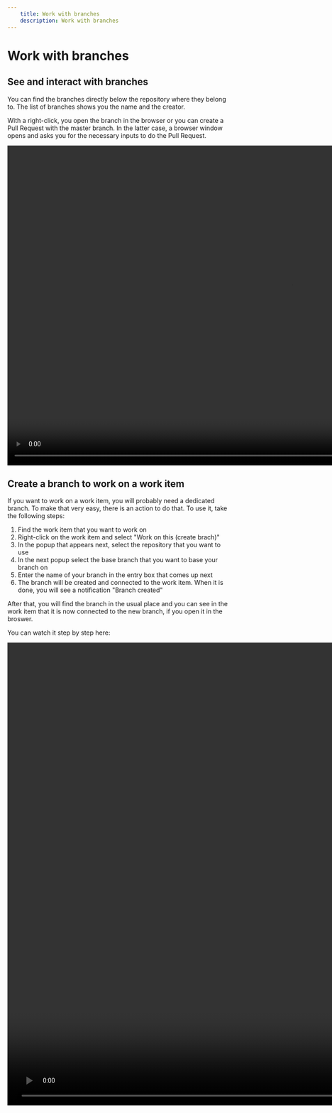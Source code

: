 ```yaml
---
    title: Work with branches
    description: Work with branches
---
```


# Work with branches

## See and interact with branches

You can find the branches directly below the repository where they belong to. The list of branches shows you the name and the creator.

With a right-click, you open the branch in the browser or you can create a Pull Request with the master branch. In the latter case, a browser window opens and asks you for the necessary inputs to do the Pull Request.

<video width="1280px" height="720px" controls>
  <source src="../media/vsc-extension-branches.mp4" type="video/mp4">
  Your browser does not support the video tag.
</video>

## Create a branch to work on a work item

If you want to work on a work item, you will probably need a dedicated branch. To make that very easy, there is an action to do that. To use it, take the following steps:

1. Find the work item that you want to work on
1. Right-click on the work item and select "Work on this (create brach)"
1. In the popup that appears next, select the repository that you want to use
1. In the next popup select the base branch that you want to base your branch on
1. Enter the name of your branch in the entry box that comes up next
1. The branch will be created and connected to the work item. When it is done, you will see a notification "Branch created"

After that, you will find the branch in the usual place and you can see in the work item that it is now connected to the new branch, if you open it in the broswer.

You can watch it step by step here:

<video width="1920px" height="1042px" controls>
  <source src="../media/vsc-extension-create-branch.mp4" type="video/mp4">
  Your browser does not support the video tag.
</video>
